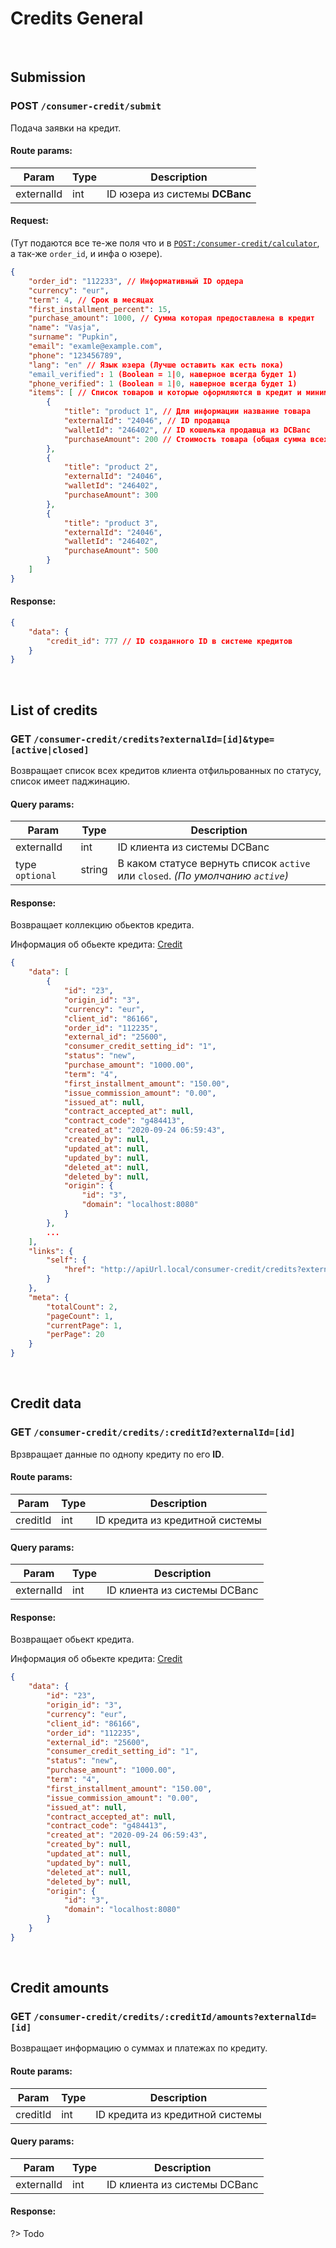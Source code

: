 # Credits General


<br>


## Submission

### POST `/consumer-credit/submit`

Подача заявки на кредит.

#### Route params:

| Param | Type | Description |
| --------- | ---- | ----------- |
| externalId | int | ID юзера из системы **DCBanc** |

#### Request:

(Тут подаются все те-же поля что и в [`POST:/consumer-credit/calculator`](/calculator?id=calculation ':target=_blank'), а так-же `order_id`, и инфа о юзере).

```json
{
    "order_id": "112233", // Информативный ID ордера
    "currency": "eur",
    "term": 4, // Срок в месяцах
    "first_installment_percent": 15,
    "purchase_amount": 1000, // Сумма которая предоставлена в кредит
    "name": "Vasja",
    "surname": "Pupkin",
    "email": "examle@example.com",
    "phone": "123456789",
    "lang": "en" // Язык юзера (Лучше оставить как есть пока)
    "email_verified": 1 (Boolean = 1|0, наверное всегда будет 1)
    "phone_verified": 1 (Boolean = 1|0, наверное всегда будет 1)
    "items": [ // Список товаров и которые оформляются в кредит и минимальные данные продавцов (ID и WalletID из DCBanc)
        {
            "title": "product 1", // Для информации название товара
            "externalId": "24046", // ID продавца
            "walletId": "246402", // ID кошелька продавца из DCBanc
            "purchaseAmount": 200 // Стоимость товара (общая сумма всех товаров должна совпадать с `purchase_amount`)
        },
        {
            "title": "product 2",
            "externalId": "24046",
            "walletId": "246402",
            "purchaseAmount": 300
        },
        {
            "title": "product 3",
            "externalId": "24046",
            "walletId": "246402",
            "purchaseAmount": 500
        }
    ]
}
```

#### Response:

```json
{
    "data": {
        "credit_id": 777 // ID созданного ID в системе кредитов
    }
}
```


<br>


## List of credits

### GET `/consumer-credit/credits?externalId=[id]&type=[active|closed]`

Возвращает список всех кредитов клиента отфильрованных по статусу, список имеет паджинацию.

#### Query params:

| Param | Type | Description |
| ----- | ---- | ----------- |
| externalId | int | ID клиента из системы DCBanc |
| type `optional` | string | В каком статусе вернуть список `active` или `closed`. *(По умолчанию `active`)* |

#### Response:

Возвращает коллекцию обьектов кредита.

Информация об обьекте кредита: [Credit](objects?id=credit ':target=_blank')

```json
{
    "data": [
        {
            "id": "23",
            "origin_id": "3",
            "currency": "eur",
            "client_id": "86166",
            "order_id": "112235",
            "external_id": "25600",
            "consumer_credit_setting_id": "1",
            "status": "new",
            "purchase_amount": "1000.00",
            "term": "4",
            "first_installment_amount": "150.00",
            "issue_commission_amount": "0.00",
            "issued_at": null,
            "contract_accepted_at": null,
            "contract_code": "g484413",
            "created_at": "2020-09-24 06:59:43",
            "created_by": null,
            "updated_at": null,
            "updated_by": null,
            "deleted_at": null,
            "deleted_by": null,
            "origin": {
                "id": "3",
                "domain": "localhost:8080"
            }
        },
        ...
    ],
    "links": {
        "self": {
            "href": "http://apiUrl.local/consumer-credit/credits?externalId=25600&type=active&page=1"
        }
    },
    "meta": {
        "totalCount": 2,
        "pageCount": 1,
        "currentPage": 1,
        "perPage": 20
    }
}
```


<br>


##  Credit data

### GET `/consumer-credit/credits/:creditId?externalId=[id]`

Врзвращает данные по однопу кредиту по его **ID**.

#### Route params:

| Param | Type | Description |
| --------- | ---- | ----------- |
| creditId | int | ID кредита из кредитной системы |

#### Query params:

| Param | Type | Description |
| ----- | ---- | ----------- |
| externalId | int | ID клиента из системы DCBanc |

#### Response:

Возвращает обьект кредита.

Информация об обьекте кредита: [Credit](objects?id=credit ':target=_blank')

```json
{
    "data": {
        "id": "23",
        "origin_id": "3",
        "currency": "eur",
        "client_id": "86166",
        "order_id": "112235",
        "external_id": "25600",
        "consumer_credit_setting_id": "1",
        "status": "new",
        "purchase_amount": "1000.00",
        "term": "4",
        "first_installment_amount": "150.00",
        "issue_commission_amount": "0.00",
        "issued_at": null,
        "contract_accepted_at": null,
        "contract_code": "g484413",
        "created_at": "2020-09-24 06:59:43",
        "created_by": null,
        "updated_at": null,
        "updated_by": null,
        "deleted_at": null,
        "deleted_by": null,
        "origin": {
            "id": "3",
            "domain": "localhost:8080"
        }
    }
}
```


<br>


## Credit amounts

### GET `/consumer-credit/credits/:creditId/amounts?externalId=[id]`

Возвращает информацию о суммах и платежах по кредиту.

#### Route params:

| Param | Type | Description |
| --------- | ---- | ----------- |
| creditId | int | ID кредита из кредитной системы |

#### Query params:

| Param | Type | Description |
| ----- | ---- | ----------- |
| externalId | int | ID клиента из системы DCBanc |

#### Response:

?> Todo
